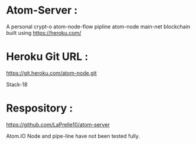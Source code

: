# Atom-Server :

A personal crypt-o atom-node-flow pipline atom-node main-net blockchain built using https://heroku.com/ 

# Heroku Git URL : 

https://git.heroku.com/atom-node.git

Stack-18

# Respository : 

https://github.com/LaPrelle10/atom-server

Atom.IO Node and pipe-line have not been tested fully.
